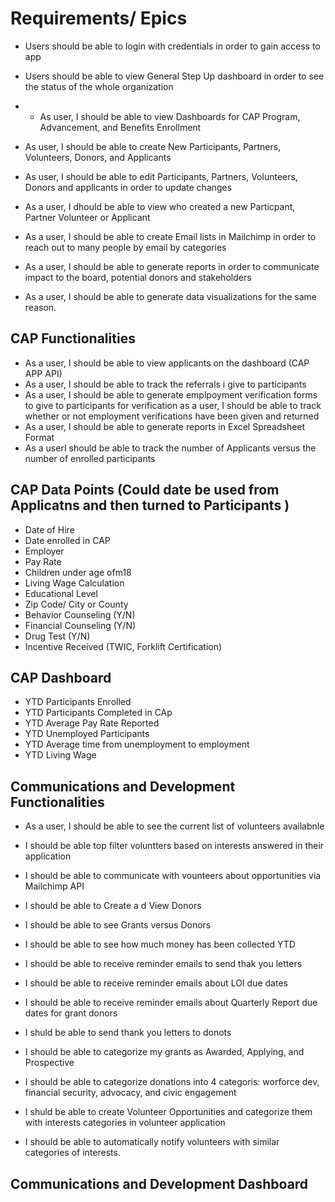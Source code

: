 # Requirements/ Epics 

- Users should be able to login with credentials in order to gain access to app 

- Users should be able to view General Step Up dashboard in order to see the status of the whole organization

- - As user, I should be able to view Dashboards for CAP Program, Advancement, and Benefits Enrollment 	

- As user, I should be able to create New Participants, Partners, Volunteers, Donors, and Applicants 

- As user, I should be able to edit Participants, Partners, Volunteers, Donors and applicants in order to update changes 

- As a user, I dhould be able to view who created a new Particpant, Partner Volunteer or Applicant 

- As a user, I should be able to create Email lists in Mailchimp in order to reach out to many people by email by categories 

- As a user, I should be able to generate reports in order to communicate impact to the board, potential donors and stakeholders 

- As a user, I should be able to generate data visualizations for the same reason.  

## CAP Functionalities
- As a user, I should be able to view applicants on the dashboard (CAP APP API) 
- As a user, I should be able to track the referrals i give to participants 
- As a user, I should be able to generate emplpoyment verification forms to give to participants for verification
as a user, I should be able to track whether or not employment verifications have been given and returned 
- As a user, I should be able to generate reports in Excel Spreadsheet Format 
- As a userI should be able to track the number of Applicants versus the number of enrolled participants 

## CAP Data Points (Could date be used from Applicatns and then turned to Participants )
- Date of Hire
- Date enrolled in CAP 
- Employer 
- Pay Rate 
- Children under age ofm18 
- Living Wage Calculation 
- Educational Level 
- Zip Code/ City or County 
- Behavior Counseling (Y/N)
- Financial Counseling (Y/N)
- Drug Test (Y/N)
- Incentive Received (TWIC, Forklift    Certification)


## CAP Dashboard 
- YTD Participants Enrolled 
- YTD Participants Completed in CAp 
- YTD Average Pay Rate Reported 
- YTD Unemployed Participants 
- YTD Average time from unemployment to employment 
- YTD Living Wage 


## Communications and Development Functionalities
- As a user, I should be able to see the current list of volunteers availabnle 
- I should be able top filter voluntters based on interests answered in their application 
- I should be able to communicate with vounteers about opportunities via Mailchimp API 
- I should be able to Create a d View Donors 
- I should be able to see Grants versus Donors 
- I should be able to see how much money has been collected YTD 
- I should be able to receive reminder emails to send thak you letters
- I should be able to receive reminder emails about LOI due dates 
- I should be able to receive reminder emails about Quarterly Report due dates for grant donors 
- I shuld be able to send thank you letters to donots 
- I should be able to categorize my grants as Awarded, Applying, and Prospective

- I should be able to categorize donations into 4 categoris: worforce dev, financial security, advocacy, and civic engagement

- I shuld be able to create Volunteer Opportunities and categorize them with interests categories in volunteer application

- I should be able to automatically notify volunteers with similar categories of interests.



## Communications and Development Dashboard 



